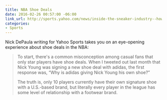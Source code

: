 ```yaml
---
title: NBA Shoe Deals
date: 2016-02-26 00:57:00 -06:00
link_url: http://sports.yahoo.com/news/inside-the-sneaker-industry--how-nba-shoe-deals-work-032155839.html
categories:
- Sports
---
```


Nick DePaula writing for Yahoo Sports takes you on an eye-opening experience about shoe deals in the NBA:

> To start, there's a common misconception among casual fans that only star players have shoe deals. When I tweeted out last month that Nick Young was signing a new shoe deal with adidas, the first response was, “Why is adidas giving Nick Young his own shoe?”
>
> The truth is, only 10 players currently have their own signature shoe with a U.S.-based brand, but literally every player in the league has some level of relationship with a footwear brand.
